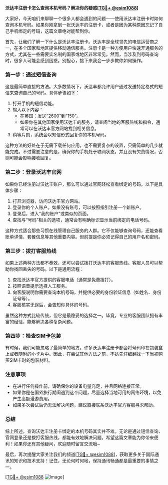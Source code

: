 **沃达丰注册卡怎么查询本机号码？解决你的疑惑[[TG💪+ @esim1088](https://t.me/s/esim1088)]**

大家好，今天咱们来聊聊一个很多人都会遇到的问题——使用沃达丰注册卡时如何查询本机号码。如果你刚拿到一张沃达丰的注册卡，或者是因为某种原因忘记了自己手机绑定的号码，这篇文章绝对能帮到你。

首先，让我们了解一下什么是沃达丰注册卡。沃达丰是全球领先的电信运营商之一，在多个国家和地区提供移动通信服务。注册卡是一种方便用户快速开通服务的方式，尤其在一些需要实名制的国家或地区非常常见。然而，当涉及到号码查询时，很多人可能会感到困惑。别担心，接下来我会一步步教你如何操作。

### **第一步：通过短信查询**
这是最简单直接的方法。大多数情况下，沃达丰都允许用户通过发送特定格式的短信来查询自己的号码。具体步骤如下：

1. 打开手机的短信功能。
2. 输入以下内容：
   - 在英国：发送“2600”到“150”。
   - 如果你在其他国家使用沃达丰的服务，请查阅当地的客服热线和指令，通常可以在沃达丰官方网站找到相关信息。
3. 稍等片刻，系统会以短信形式回复你的本机号码。

这种方法的好处在于无需下载任何应用，也不需要复杂的设置，只需简单的几步就能完成。不过需要注意的是，确保你的手机处于联网状态，并且没有欠费情况，否则可能会影响接收回复。

### **第二步：登录沃达丰官网**
如果你已经注册过沃达丰账户，那么可以通过官网轻松查看绑定的号码。以下是具体步骤：

1. 打开浏览器，访问沃达丰官方网站。
2. 登录你的个人账户。如果没有账号，可以按照指引注册一个新账户。
3. 登录后，进入“我的账户”或类似的页面。
4. 查找与“号码”相关的选项，通常会有明确标识显示当前绑定的电话号码。

这种方式适合那些习惯在线管理自己服务的人群。它不仅能够查询号码，还能查看账单详情、套餐信息等其他重要内容。但前提是你必须记得自己的用户名和密码。

### **第三步：拨打客服热线**
如果上述两种方法都不奏效，还可以尝试拨打沃达丰的客服热线。客服人员可以帮助你找回丢失的号码。以下是通用流程：

1. 查找沃达丰官方提供的客服电话（通常是免费拨打）。
2. 按照语音提示选择人工服务。
3. 向客服说明你需要查询本机号码，并提供必要的身份验证信息（如姓名、身份证号等）。
4. 客服核实无误后，会告知你具体的号码。

虽然这种方式比较传统，但它是最稳妥的选择之一。毕竟，专业的客服团队拥有丰富的经验，能够解决各种复杂问题。

### **第四步：检查SIM卡包装**
有时候，我们可能忽略了最简单的地方。许多沃达丰注册卡都会将号码印在包装盒上或者随附的小卡片中。因此，在尝试其他方法之前，不妨先仔细翻找一下当初购买SIM卡时的包装材料。

### **注意事项**
- 在进行任何操作前，请确保你的设备电量充足，并且网络连接正常。
- 如果你是在国外旅行期间遇到这个问题，尽量选择当地可用的网络环境，以免产生高额漫游费用。
- 如果多次尝试后仍无法解决问题，建议直接联系沃达丰官方客服寻求帮助。

### **总结**
综上所述，查询沃达丰注册卡绑定的本机号码其实并不难。无论是通过短信查询、官网登录还是拨打客服热线，都能有效地解决问题。希望这篇文章能为你带来便利！如果你还有其他疑问，欢迎随时留言交流哦~

最后，再次提醒大家关注我们的频道[[TG💪+ @esim1088](https://t.me/s/esim1088)]，获取更多关于国际通讯的知识和技术支持！记住，无论何时何地，保持通讯畅通都是最重要的事情之一。

[[TG💪+ @esim1088](https://t.me/s/esim1088) ![Image](https://i.postimg.cc/4NQfJmqS/Snipaste-2025-05-13-00-14-12.png)]